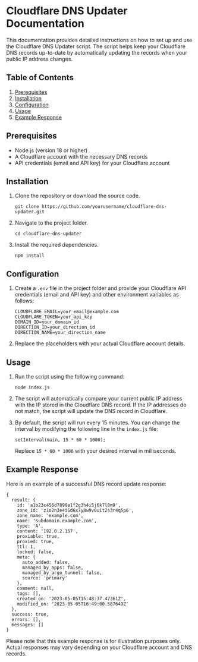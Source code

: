 # Cloudflare DNS Updater Documentation

This documentation provides detailed instructions on how to set up and use the Cloudflare DNS Updater script. The script helps keep your Cloudflare DNS records up-to-date by automatically updating the records when your public IP address changes.

## Table of Contents

1. [Prerequisites](#prerequisites)
2. [Installation](#installation)
3. [Configuration](#configuration)
4. [Usage](#usage)
5. [Example Response](#example-response)

## Prerequisites

- Node.js (version 18 or higher)
- A Cloudflare account with the necessary DNS records
- API credentials (email and API key) for your Cloudflare account

## Installation

1. Clone the repository or download the source code.

   ```
   git clone https://github.com/yourusername/cloudflare-dns-updater.git
   ```

2. Navigate to the project folder.

   ```
   cd cloudflare-dns-updater
   ```

3. Install the required dependencies.

   ```
   npm install
   ```

## Configuration

1. Create a `.env` file in the project folder and provide your Cloudflare API credentials (email and API key) and other environment variables as follows:

   ```
   CLOUDFLARE_EMAIL=your_email@example.com
   CLOUDFLARE_TOKEN=your_api_key
   DOMAIN_ID=your_domain_id
   DIRECTION_ID=your_direction_id
   DIRECTION_NAME=your_direction_name
   ```

2. Replace the placeholders with your actual Cloudflare account details.

## Usage

1. Run the script using the following command:

   ```
   node index.js
   ```

2. The script will automatically compare your current public IP address with the IP stored in the Cloudflare DNS record. If the IP addresses do not match, the script will update the DNS record in Cloudflare.

3. By default, the script will run every 15 minutes. You can change the interval by modifying the following line in the `index.js` file:

   ```
   setInterval(main, 15 * 60 * 1000);
   ```

   Replace `15 * 60 * 1000` with your desired interval in milliseconds.

## Example Response

Here is an example of a successful DNS record update response:

```
{
  result: {
    id: 'a1b23c456d7890e1f2g3h4i5j6k7l8m9',
    zone_id: 'z1o2n3e4i5d6x7y8w9v0u1t2s3r4q5p6',
    zone_name: 'example.com',
    name: 'subdomain.example.com',
    type: 'A',
    content: '192.0.2.157',
    proxiable: true,
    proxied: true,
    ttl: 1,
    locked: false,
    meta: {
      auto_added: false,
      managed_by_apps: false,
      managed_by_argo_tunnel: false,
      source: 'primary'
    },
    comment: null,
    tags: [],
    created_on: '2023-05-05T15:48:37.47361Z',
    modified_on: '2023-05-05T16:49:00.587649Z'
  },
  success: true,
  errors: [],
  messages: []
}
```

Please note that this example response is for illustration purposes only. Actual responses may vary depending on your Cloudflare account and DNS records.